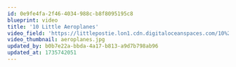 ```yaml
---
id: 0e9fe4fa-2f46-4034-988c-b8f8095195c8
blueprint: video
title: '10 Little Aeroplanes'
video_field: 'https://littlepostie.lon1.cdn.digitaloceanspaces.com/10%20Little%20Airplanes%20%20%20+%20More%20Kids%20Songs%20%20%20Super%20Simple%20Songs.mp4'
video_thumbnail: aeroplanes.jpg
updated_by: b0b7e22a-bbda-4a17-b813-a9d7b798ab96
updated_at: 1735742051
---
```

